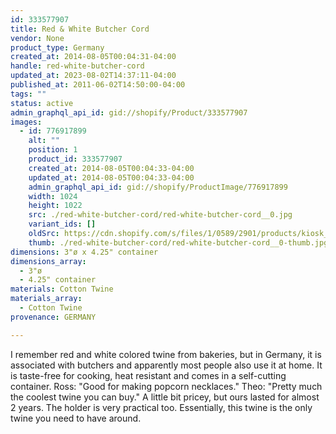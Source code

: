 ```yaml
---
id: 333577907
title: Red & White Butcher Cord
vendor: None
product_type: Germany
created_at: 2014-08-05T00:04:31-04:00
handle: red-white-butcher-cord
updated_at: 2023-08-02T14:37:11-04:00
published_at: 2011-06-02T14:50:00-04:00
tags: ""
status: active
admin_graphql_api_id: gid://shopify/Product/333577907
images:
  - id: 776917899
    alt: ""
    position: 1
    product_id: 333577907
    created_at: 2014-08-05T00:04:33-04:00
    updated_at: 2014-08-05T00:04:33-04:00
    admin_graphql_api_id: gid://shopify/ProductImage/776917899
    width: 1024
    height: 1022
    src: ./red-white-butcher-cord/red-white-butcher-cord__0.jpg
    variant_ids: []
    oldSrc: https://cdn.shopify.com/s/files/1/0589/2901/products/kiosk_redwhitecord.tif.jpeg?v=1407211473
    thumb: ./red-white-butcher-cord/red-white-butcher-cord__0-thumb.jpg
dimensions: 3"ø x 4.25" container
dimensions_array:
  - 3"ø
  - 4.25" container
materials: Cotton Twine
materials_array:
  - Cotton Twine
provenance: GERMANY

---
```


I remember red and white colored twine from bakeries, but in Germany, it is associated with butchers and apparently most people also use it at home. It is taste-free for cooking, heat resistant and comes in a self-cutting container. Ross: "Good for making popcorn necklaces." Theo: "Pretty much the coolest twine you can buy." A little bit pricey, but ours lasted for almost 2 years. The holder is very practical too. Essentially, this twine is the only twine you need to have around.